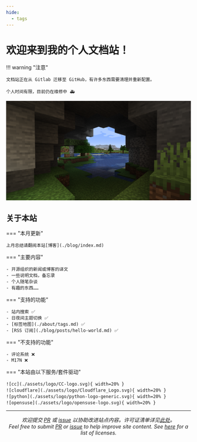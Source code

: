 ```yaml
---
hide:
  - tags
---
```


# 欢迎来到我的个人文档站！

!!! warning "注意"

    文档站正在从 Gitlab 迁移至 GitHub，有许多东西需要清理并重新配置。

    个人时间有限，目前仍在维修中 🚑

![cover](./assets/Minecraft-Nature.png)

## 关于本站

=== "本月更新"

    上月总结请翻阅本站[博客](./blog/index.md)  

=== "主要内容"

    - 开源组织的新闻或博客的译文
    - 一些说明文档，备忘录
    - 个人随笔杂谈
    - 有趣的东西……

=== "支持的功能"

    - 站内搜索 ✅
    - 日夜间主题切换 ✅
    - [标签地图](./about/tags.md) ✅
    - [RSS 订阅](./blog/posts/hello-world.md) ✅

=== "不支持的功能"

    - 评论系统 ❌
    - M17N ❌

=== "本站由以下服务/套件驱动"

    ![cc](./assets/logo/CC-logo.svg){ width=20% }　
    ![cloudflare](./assets/logo/Cloudflare_Logo.svg){ width=20% }　
    ![python](./assets/logo/python-logo-generic.svg){ width=20% }　
    ![opensuse](./assets/logo/opensuse-logo.svg){ width=20% }　

---

<center><em>

欢迎提交 [PR] 或 [issue] 以协助改进站点内容。许可证清单详见[此处]。<br />Feel free to submit [PR] or [issue] to help improve site content. See [here][此处] for a list of licenses.

</em></center>

[PR]: https://gitlab.com/reuleaux-triangle/whiteboard/-/merge_requests
[issue]: https://gitlab.com/reuleaux-triangle/whiteboard/-/issues
[此处]: ./about/license.md